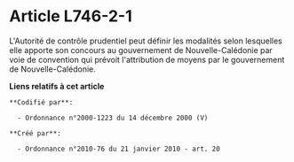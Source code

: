 # Article L746-2-1

L'Autorité de contrôle prudentiel peut définir les modalités selon lesquelles elle apporte son concours au gouvernement de
Nouvelle-Calédonie par voie de convention qui prévoit l'attribution de moyens par le gouvernement de Nouvelle-Calédonie.

**Liens relatifs à cet article**

	**Codifié par**:

	  - Ordonnance n°2000-1223 du 14 décembre 2000 (V)

	**Créé par**:

	  - Ordonnance n°2010-76 du 21 janvier 2010 - art. 20
